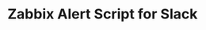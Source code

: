 Zabbix Alert Script for Slack
================================================================================
